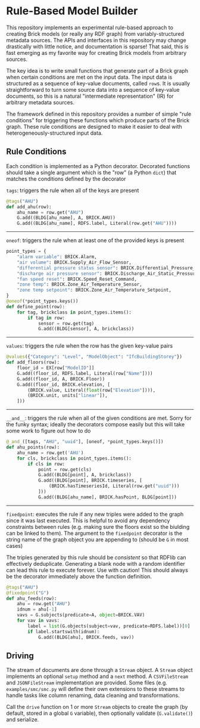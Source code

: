 # Rule-Based Model Builder

This repository implements an experimental rule-based approach to creating Brick models (or really any RDF graph) from variably-structured metadata sources.
The APIs and interfaces in this repository may change drastically with little notice, and documentation is sparse! That said, this is fast emerging as my favorite way for creating Brick models from arbitrary sources.

The key idea is to write small functions that generate part of a Brick graph when certain conditions are met on the input data. The input data is structured as a sequence of key-value documents, called `row`s. It is usually straightforward to turn some source data into a sequence of key-value documents, so this is a natural "intermediate representation" (IR) for arbitrary metadata sources.

The framework defined in this repository provides a number of simple "rule conditions" for triggering these functions which produce parts of the Brick graph. These rule conditions are designed to make it easier to deal with heterogeneously-structured input data.

## Rule Conditions

Each condition is implemented as a Python decorator. Decorated functions should take a single argument which is the "row" (a Python `dict`)  that matches the conditions defined by the decorator

`tags`: triggers the rule when all of the keys are present

```python
@tags("AHU")
def add_ahu(row):
    ahu_name = row.get("AHU")
    G.add((BLDG[ahu_name], A, BRICK.AHU))
    G.add((BLDG[ahu_name], RDFS.label, Literal(row.get("AHU"))))
```

---

`oneof`: triggers the rule when at least one of the provided keys is present

```python
point_types = {
    "alarm variable": BRICK.Alarm,
    "air volume": BRICK.Supply_Air_Flow_Sensor,
    "differential pressure status sensor": BRICK.Differential_Pressure_Sensor,
    "discharge air pressure sensor": BRICK.Discharge_Air_Static_Pressure_Sensor,
    "fan speed reset": BRICK.Speed_Reset_Command,
    "zone temp": BRICK.Zone_Air_Temperature_Sensor,
    "zone temp setpoint": BRICK.Zone_Air_Temperature_Setpoint,
}
@oneof(*point_types.keys())
def define_point(row):
    for tag, brickclass in point_types.items():
        if tag in row:
            sensor = row.get(tag)
            G.add((BLDG[sensor], A, brickclass))
```

---

`values`: triggers the rule when the row has the given key-value pairs

```python
@values({"Category": "Level", "ModelObject": "IfcBuildingStorey"})
def add_floors(row):
    floor_id = EX[row["ModelID"]]
    G.add((floor_id, RDFS.label, Literal(row["Name"])))
    G.add((floor_id, A, BRICK.Floor))
    G.add((floor_id, BRICK.elevation, [
        (BRICK.value, Literal(float(row["Elevation"]))),
        (BRICK.unit, units["linear"]),
    ]))
```

---

`__and__`: triggers the rule when all of the given conditions are met. Sorry for the funky syntax; ideally the decorators compose easily but this will take some work to figure out how to do


```python
@_and_([tags, "AHU", "uuid"], [oneof, *point_types.keys()])
def ahu_points(row):
    ahu_name = row.get('AHU')
    for cls, brickclass in point_types.items():
        if cls in row:
            point = row.get(cls)
            G.add((BLDG[point], A, brickclass))
            G.add((BLDG[point], BRICK.timeseries, [
                (BRICK.hasTimeseriesId, Literal(row.get("uuid")))
            ]))
            G.add((BLDG[ahu_name], BRICK.hasPoint, BLDG[point]))
```

---

`fixedpoint`: executes the rule if any new triples were added to the graph since it was last executed. This is helpful to avoid any dependency constraints between rules (e.g. making sure the floors exist so the biulding can be linked to them). The argument to the `fixedpoint` decorator is the string name of the graph object you are appending to (should be `G` in most cases)

The triples generated by this rule should be *consistent* so that RDFlib can effectively deduplicate. Generating a blank node with a random identifier can lead this rule to execute forever. Use with caution! This should always be the decorator immediately above the function definition.

```python
@tags("AHU")
@fixedpoint("G")
def ahu_feeds(row):
    ahu = row.get("AHU")
    idnum = ahu[-1]
    vavs = G.subjects(predicate=A, object=BRICK.VAV)
    for vav in vavs:
        label = list(G.objects(subject=vav, predicate=RDFS.label))[0]
        if label.startswith(idnum):
            G.add((BLDG[ahu], BRICK.feeds, vav))
```

## Driving

The stream of documents are done through a `Stream` object. A `Stream` object implements an optional `setup` method and a `next` method. A `CSVFileStream` and `JSONFileStream` implementation are provided. Some files (e.g. `examples/smc/smc.py` will define their own extensions to these streams to handle tasks like column renaming, data cleaning and transformations.

Call the `drive` function on 1 or more `Stream` objects to create the graph (by default, stored in a global `G`  variable), then optionally validate (`G.validate()`) and serialize.
